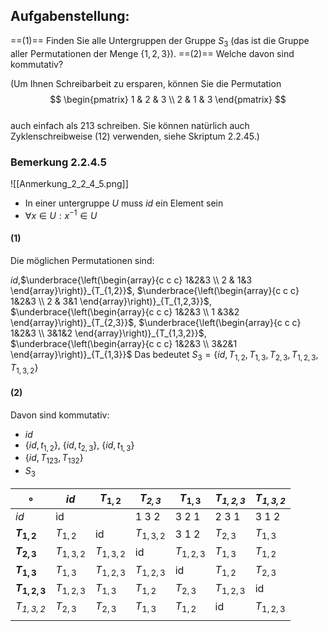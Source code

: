## Aufgabenstellung:
==(1)== Finden Sie alle Untergruppen der Gruppe $S_3$ (das ist die Gruppe aller Permutationen der Menge $\{1,2,3\}$). ==(2)== Welche davon sind kommutativ?

(Um Ihnen Schreibarbeit zu ersparen, können Sie die Permutation  
$$ \begin{pmatrix} 1 & 2 & 3 \\ 2 & 1 & 3 \end{pmatrix} $$  
auch einfach als 213 schreiben. Sie können natürlich auch Zyklenschreibweise $(12)$ verwenden, siehe Skriptum 2.2.45.)

### Bemerkung 2.2.4.5

![[Anmerkung_2_2_4_5.png]]

- In einer untergruppe $U$ muss $id$  ein Element sein
- $\forall x \in U : x^{-1} \in U$
#### (1)
Die möglichen Permutationen sind:

$id$,$\underbrace{\left(\begin{array}{c c c} 1&2&3 \\ 2 & 1&3 \end{array}\right)}_{T_{1,2}}$,  $\underbrace{\left(\begin{array}{c c c} 1&2&3 \\ 2 & 3&1 \end{array}\right)}_{T_{1,2,3}}$, $\underbrace{\left(\begin{array}{c c c} 1&2&3 \\ 1 &3&2 \end{array}\right)}_{T_{2,3}}$, $\underbrace{\left(\begin{array}{c c c} 1&2&3 \\ 3&1&2 \end{array}\right)}_{T_{1,3,2}}$, $\underbrace{\left(\begin{array}{c c c} 1&2&3 \\ 3&2&1 \end{array}\right)}_{T_{1,3}}$
Das bedeutet $S_{3} = \{ id, T_{1,2},T_{1,3}, T_{2,3}, T_{1,2,3}, T_{1,3,2} \}$ 

#### (2)
Davon sind kommutativ:
- $id$ 
- $\{ id,t_{1,2} \}$, $\{ id, t_{2,3} \}$, $\{id,t_{1,3}  \}$
- $\{ id, T_{123},T_{132} \}$
- $S_{3}$

| ∘               | *id*        | **$T_{1,2}$** | *$T_{2,3}$* | **$T_{1,3}$** | *$T_{1,2,3}$* | *$T_{1,3,2}$* |
| --------------- | ----------- | ------------- | ----------- | ------------- | ------------- | ------------- |
| *id*            | id          |               | 1 3 2       | 3 2 1         | 2 3 1         | 3 1 2         |
| **$T_{1,2}$**   | $T_{1,2}$   | id            | $T_{1,3,2}$ | 3 1 2         | $T_{2,3}$     | $T_{1,3}$     |
| **$T_{2,3}$**   | $T_{1,3,2}$ | $T_{1,3,2}$   | id          | $T_{1,2,3}$   | $T_{1,3}$     | $T_{1,2}$     |
| **$T_{1,3}$**   | $T_{1,3}$   | $T_{1,2,3}$   | $T_{1,2,3}$ | id            | $T_{1,2}$     | $T_{2,3}$     |
| **$T_{1,2,3}$** | $T_{1,2,3}$ | $T_{1,3}$     | $T_{1,2}$   | $T_{2,3}$     | $T_{1,2,3}$   | id            |
| *$T_{1,3,2}$*   | $T_{2,3}$   | $T_{2,3}$     | $T_{1,3}$   | $T_{1,2}$     | id            | $T_{1,2,3}$   |
|                 |             |               |             |               |               |               |
